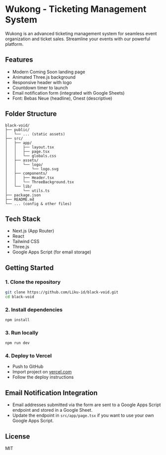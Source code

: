 # Wukong - Ticketing Management System

Wukong is an advanced ticketing management system for seamless event organization and ticket sales. Streamline your events with our powerful platform.

## Features
- Modern Coming Soon landing page
- Animated Three.js background
- Responsive header with logo
- Countdown timer to launch
- Email notification form (integrated with Google Sheets)
- Font: Bebas Neue (headline), Onest (descriptive)

## Folder Structure
```
black-void/
├── public/
│   └── ... (static assets)
├── src/
│   ├── app/
│   │   ├── layout.tsx
│   │   ├── page.tsx
│   │   └── globals.css
│   ├── assets/
│   │   └── logo/
│   │       └── logo.svg
│   ├── components/
│   │   ├── Header.tsx
│   │   └── ThreeBackground.tsx
│   └── lib/
│       └── utils.ts
├── package.json
├── README.md
└── ... (config & other files)
```

## Tech Stack
- Next.js (App Router)
- React
- Tailwind CSS
- Three.js
- Google Apps Script (for email storage)

## Getting Started

### 1. Clone the repository
```bash
git clone https://github.com/Liku-id/black-void.git
cd black-void
```

### 2. Install dependencies
```bash
npm install
```

### 3. Run locally
```bash
npm run dev
```

### 4. Deploy to Vercel
- Push to GitHub
- Import project on [vercel.com](https://vercel.com)
- Follow the deploy instructions

## Email Notification Integration
- Email addresses submitted via the form are sent to a Google Apps Script endpoint and stored in a Google Sheet.
- Update the endpoint in `src/app/page.tsx` if you want to use your own Google Apps Script.

## License
MIT
